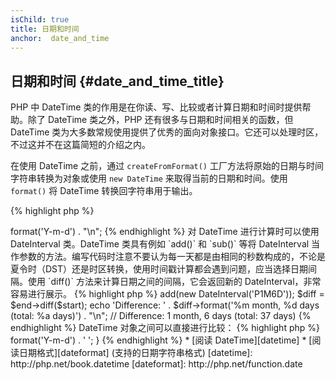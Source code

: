```yaml
---
isChild: true
title: 日期和时间
anchor:  date_and_time
---
```


## 日期和时间 {#date_and_time_title}

PHP 中 DateTime 类的作用是在你读、写、比较或者计算日期和时间时提供帮助。除了 DateTime 类之外，PHP 还有很多与日期和时间相关的函数，但 DateTime 类为大多数常规使用提供了优秀的面向对象接口。它还可以处理时区，不过这并不在这篇简短的介绍之内。

在使用 DateTime 之前，通过 `createFromFormat()` 工厂方法将原始的日期与时间字符串转换为对象或使用 `new DateTime` 来取得当前的日期和时间。使用 `format()` 将 DateTime 转换回字符串用于输出。

{% highlight php %}
<?php
$raw = '22. 11. 1968';
$start = DateTime::createFromFormat('d. m. Y', $raw);

echo 'Start date: ' . $start->format('Y-m-d') . "\n";
{% endhighlight %}

对 DateTime 进行计算时可以使用 DateInterval 类。DateTime 类具有例如 `add()` 和 `sub()` 等将 DateInterval 当作参数的方法。编写代码时注意不要认为每一天都是由相同的秒数构成的，不论是夏令时（DST）还是时区转换，使用时间戳计算都会遇到问题，应当选择日期间隔。使用 `diff()` 方法来计算日期之间的间隔，它会返回新的 DateInterval，非常容易进行展示。

{% highlight php %}
<?php
// create a copy of $start and add one month and 6 days
$end = clone $start;
$end->add(new DateInterval('P1M6D'));

$diff = $end->diff($start);
echo 'Difference: ' . $diff->format('%m month, %d days (total: %a days)') . "\n";
// Difference: 1 month, 6 days (total: 37 days)
{% endhighlight %}

DateTime 对象之间可以直接进行比较：

{% highlight php %}
<?php
if ($start < $end) {
    echo "Start is before end!\n";
}
{% endhighlight %}

最后一个例子来演示 DatePeriod 类。它用来对循环的事件进行迭代。向它传入开始时间、结束时间和间隔区间，会得到这其中所有的事件。

{% highlight php %}
<?php
// output all thursdays between $start and $end
$periodInterval = DateInterval::createFromDateString('first thursday');
$periodIterator = new DatePeriod($start, $periodInterval, $end, DatePeriod::EXCLUDE_START_DATE);
foreach ($periodIterator as $date) {
    // output each date in the period
    echo $date->format('Y-m-d') . ' ';
}
{% endhighlight %}

* [阅读 DateTime][datetime]
* [阅读日期格式][dateformat] (支持的日期字符串格式)

[datetime]: http://php.net/book.datetime
[dateformat]: http://php.net/function.date

